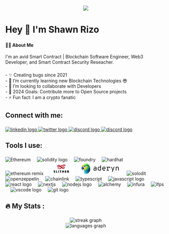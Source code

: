 ###

<div align="center">
  <img src="https://visitor-badge.laobi.icu/badge?page_id=Riiz0.Riiz0&"  />
</div>

###

<h1 align="left">Hey 👋 I'm Shawn Rizo</h1>

###

<h4 align="left">👩‍💻  About Me</h4>

<p>I'm an avid Smart Contract | Blockchain Software Engineer, Web3 Developer, and Smart Contract Security Reseacher.</p>

###

<p align="left">- ✨ Creating bugs since 2021<br>- 🌱 I’m currently learning new Blockchain Technologies 😎<br>- 👯 I’m looking to collaborate with Developers<br>- 🥅 2024 Goals: Contribute more to Open Source projects<br>- ⚡ Fun fact: I am a crypto fanatic</p>

###

<h2 align="left">Connect with me:</h2>

###

<div align="left">
  <a href="https://www.linkedin.com/in/shawn-rizo-8ba295232/" target="_blank">
    <img src="https://img.shields.io/static/v1?message=LinkedIn&logo=linkedin&label=&color=0077B5&logoColor=white&labelColor=&style=for-the-badge" height="30" alt="linkedin logo"  />
  </a>
  <a href="https://twitter.com/o_oRizo" target="_blank">
    <img src="https://img.shields.io/static/v1?message=Twitter&logo=twitter&label=&color=1DA1F2&logoColor=white&labelColor=&style=for-the-badge" height="30" alt="twitter logo"  />
  </a>
  <a href="https://discord.com/channels/hellorizo" target="_blank">
    <img src="https://img.shields.io/static/v1?message=Discord&logo=discord&label=&color=7289DA&logoColor=white&labelColor=&style=for-the-badge" height="30" alt="discord logo"  />
  </a>
    <a href="https://riiz0.github.io/portfolio/" target="_blank">
    <img src="https://img.shields.io/static/v1?message=Portfolio&logo=Website&label=&color=9969DA&logoColor=white&labelColor=&style=for-the-badge" height="30" alt="discord logo"  />
  </a>
</div>

###

<h2 align="left">Tools I use:</h2>

###

<div align="left">
  <img src="https://s2.coinmarketcap.com/static/img/coins/200x200/1027.png" height="40" alt="Ethereum"  />
  <img width="12" />
  <img src="https://cdn.jsdelivr.net/gh/devicons/devicon/icons/solidity/solidity-original.svg" height="40" alt="solidity logo"  />
  <img width="12" />
  <img src="https://getfoundry.sh/logo.png" height="40" alt="foundry"  />
  <img width="12" />
  <img src="https://icon.icepanel.io/Technology/svg/Hardhat.svg" height="40" alt="hardhat" />
  <img width="12" />
  <img src="https://repository-images.githubusercontent.com/59065830/b62be480-45d2-11ea-9989-803db0f9c44d" height="40" alt="ethereum remix" />
  <img width="12" />
  <img src="https://raw.githubusercontent.com/crytic/slither/master/logo.png" height="40" alt="slither"  />
  <img width="12" />
  <img src="https://raw.githubusercontent.com/Cyfrin/aderyn/dev/.github/images/aderyn_logo.png" height="40" alt="aderyn"  />
  <img width="12" />
  <img src="https://solodit.xyz/static/media/logos/logo_dark.svg" height="40" alt="solodit"  />
  <img width="12" />
  <img src="https://avatars.githubusercontent.com/u/20820676?s=280&v=4" height="40" alt="openzeppelin"  />
  <img width="12" />
  <img src="https://globaleducationcoalition.unesco.org/uploads/326_Chainlink_color_logo_O1kmmQ.png" height="40" alt="chainlink"  />
  <img width="12" />
  <img src="https://titrias.com/files/2022/04/typescript.png" height="40" alt="typescript"  />
  <img width="12" />
  <img src="https://cdn.jsdelivr.net/gh/devicons/devicon/icons/javascript/javascript-plain.svg" height="40" alt="javascript logo"  />
  <img width="12" />
  <img src="https://cdn.jsdelivr.net/gh/devicons/devicon/icons/react/react-original.svg" height="40" alt="react logo"  />
  <img width="12" />
  <img src="https://www.drupal.org/files/project-images/nextjs-icon-dark-background.png" height="40" alt="nextjs"  />
  <img width="12" />
  <img src="https://cdn.jsdelivr.net/gh/devicons/devicon/icons/nodejs/nodejs-original.svg" height="40" alt="nodejs logo"  />
  <img width="12" />
  <img src="https://cdn-images-1.medium.com/v2/resize:fit:1200/format:png/1*CdsRz3lSVUId4gN_AdIJPQ.png" height="40" alt="alchemy"  />
  <img width="12" />
  <img src="https://images.crunchbase.com/image/upload/c_lpad,h_256,w_256,f_auto,q_auto:eco,dpr_1/blkhxycyoyj4zk4trcjo" height="40" alt="infura"  />
  <img width="12" />
  <img src="https://upload.wikimedia.org/wikipedia/commons/1/18/Ipfs-logo-1024-ice-text.png" height="40" alt="ifps"  />
  <img width="12" />
  <img src="https://cdn.jsdelivr.net/gh/devicons/devicon/icons/vscode/vscode-original.svg" height="40" alt="vscode logo"  />
  <img width="12" />
  <img src="https://cdn.jsdelivr.net/gh/devicons/devicon/icons/git/git-original.svg" height="40" alt="git logo"  />
  <img width="12" />
</div>

###

<p align="left"></p>

###

<h2 align="left">🔥   My Stats :</h2>

###

<div align="center">
  <img src="https://streak-stats.demolab.com?user=Riiz0&locale=en&mode=daily&theme=dark&hide_border=false&card_width=600&border_radius=5&order=3" height="215" alt="streak graph"  /> 
</div>
<div align="center">
  <img src="https://github-readme-stats.vercel.app/api/top-langs?username=Riiz0&locale=en&hide_title=false&card_width=500&layout=compact&langs_count=6&theme=dark&hide_border=false&order=2" height="215" alt="languages graph"  />
</div> 

###
